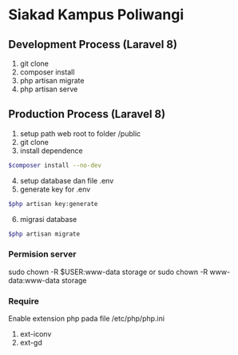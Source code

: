 # Siakad Kampus Poliwangi
## Development Process (Laravel 8)
1. git clone
2. composer install
3. php artisan migrate
4. php artisan serve

## Production Process (Laravel 8)
1. setup path web root to folder /public 
2. git clone
3. install dependence
```sh
$composer install --no-dev
```
4. setup database dan file .env
5. generate key for .env
```sh
$php artisan key:generate
```
6. migrasi database
```sh
$php artisan migrate
```

### Permision server
sudo chown -R $USER:www-data storage
or
sudo chown -R www-data:www-data storage

### Require
Enable extension php pada file /etc/php/php.ini
1. ext-iconv
2. ext-gd